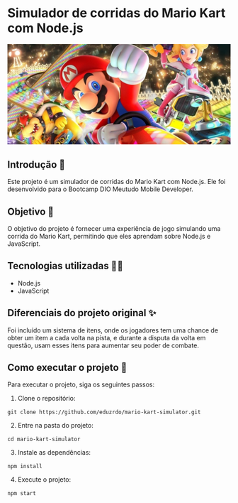 # Simulador de corridas do Mario Kart com Node.js

<!-- imagem do projeto -->

<img src="https://github.com/eduzrdo/assets/blob/a1da3945fc88bf74d0068b7504c6f0fa0948c657/DIO/mario-kart/mario-kart-8-e-o-jogo-mais-vendido-do-nintendo-switch.jpg?raw=true" alt="Projeto de simulador de corridas do Mario Kart com Node.js">

## Introdução 👋

Este projeto é um simulador de corridas do Mario Kart com Node.js. Ele foi desenvolvido para o Bootcamp DIO Meutudo Mobile Developer.

## Objetivo 🎯

O objetivo do projeto é fornecer uma experiência de jogo simulando uma corrida do Mario Kart, permitindo que eles aprendam sobre Node.js e JavaScript.

## Tecnologias utilizadas 👨‍💻

- Node.js
- JavaScript

## Diferenciais do projeto original ✨

Foi incluído um sistema de itens, onde os jogadores tem uma chance de obter um item a cada volta na pista, e durante a disputa da volta em questão, usam esses itens para aumentar seu poder de combate.

## Como executar o projeto 🏃

Para executar o projeto, siga os seguintes passos:

1. Clone o repositório:

```
git clone https://github.com/eduzrdo/mario-kart-simulator.git
```

2. Entre na pasta do projeto:

```
cd mario-kart-simulator
```

3. Instale as dependências:

```
npm install
```

4. Execute o projeto:

```
npm start
```
